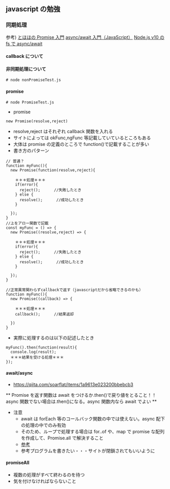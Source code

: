 ## javascript の勉強

### 同期処理

参考)
[とほほの Promise 入門](http://www.tohoho-web.com/ex/promise.html)
[async/await 入門（JavaScript）](https://qiita.com/soarflat/items/1a9613e023200bbebcb3)
[Node.js v10 の fs で async/await](https://qiita.com/sl2/items/fb500ff79b581ca88c26)

#### callback について

#### 非同期処理について

```
# node nonPromiseTest.js
```

#### promise

```
# node PromiseTest.js
```

- promise

```
new Promise(resolve,reject)
```

- resolve,reject はそれぞれ callback 関数を入れる
- サイトによっては okFunc,ngFunc 等記載していているところもある
- 大体は promise の定義のところで function()で記載することが多い
- 書き方のパターン

```
// 普通？
function myFunc(){
  new Promise(function(resolve,reject){

    ＊＊＊処理＊＊＊
    if(error){
      reject();      //失敗したとき
    } else {
      resolve();      //成功したとき
    }

  });
}
//上をアロー関数で記載
const myFunc = () => {
  new Promise((resolve,reject) => {

    ＊＊＊処理＊＊＊
    if(error){
      reject();      //失敗したとき
    } else {
      resolve();      //成功したとき
    }

  });
}

//正常異常関わらずcallbackで返す（javascriptだから省略できるのかも）
function myFunc(){
  new Promise((callback) => {

    ＊＊＊処理＊＊＊
    callback();      //結果返却

  })
}
```

- 実際に処理するのは以下の記述したとき

```
myFunc().then(function(result){
  console.log(result);
  ＊＊＊結果を受ける処理＊＊＊
});
```

#### await/async

- https://qiita.com/soarflat/items/1a9613e023200bbebcb3

** Promise を返す関数は await をつけるか.then()で戻り値をとること！！async 関数でない場合は.then()になる。async 関数内なら await でよい **

- 注意
  - await は forEach 等のコールバック関数の中では使えない。async 配下の処理の中でのみ有効
  - そのため、ループで処理する場合は for..of や、map で promise な配列を作成して、Promise.all で解決すること
  - [参考](https://dev.classmethod.jp/articles/foreach-async-await/)
  - 参考プログラムを書きたい・・・サイトが閉鎖されてもいいように

#### promiseAll

- 複数の処理がすべて終わるのを待つ
- 気を付けなければならないこと
